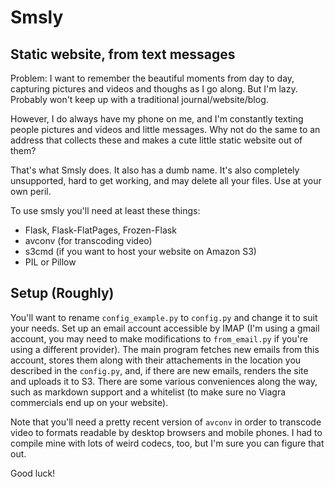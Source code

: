 # Smsly
## Static website, from text messages

Problem: I want to remember the beautiful moments from day to day, capturing
pictures and videos and thoughs as I go along.  But I'm lazy.  Probably won't
keep up with a traditional journal/website/blog.

However, I do always have my phone on me, and I'm constantly texting people
pictures and videos and little messages.  Why not do the same to an address
that collects these and makes a cute little static website out of them?

That's what Smsly does.  It also has a dumb name.  It's also completely
unsupported, hard to get working, and may delete all your files.  Use at your
own peril.

To use smsly you'll need at least these things:

* Flask, Flask-FlatPages, Frozen-Flask
* avconv (for transcoding video)
* s3cmd (if you want to host your website on Amazon S3)
* PIL or Pillow

## Setup (Roughly)

You'll want to rename `config_example.py` to `config.py` and change it to suit
your needs.  Set up an email account accessible by IMAP (I'm using a gmail
account, you may need to make modifications to `from_email.py` if you're using
a different provider).  The main program fetches new emails from this account,
stores them along with their attachements in the location you described in the
`config.py`, and, if there are new emails, renders the site and uploads it to
S3.  There are some various conveniences along the way, such as markdown
support and a whitelist (to make sure no Viagra commercials end up on your
website).

Note that you'll need a pretty recent version of `avconv` in order to transcode
video to formats readable by desktop browsers and mobile phones.  I had to
compile mine with lots of weird codecs, too, but I'm sure you can figure that
out.

Good luck!
